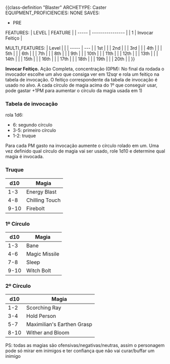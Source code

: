 {{class-definition "Blaster"
ARCHETYPE: Caster
EQUIPMENT_PROFICIENCIES: NONE
SAVES:
- PRE

FEATURES:
| LEVEL | FEATURE          |
| ----- | ---------------- |
| 1     | Invocar Feitiço | 


MULTI_FEATURES:
| Level |     | 
| ----- | --- |
| 1st   |     |
| 2nd   |     |
| 3rd   |     |
| 4th   |     |
| 5th   |     |
| 6th   |     |
| 7th   |     |
| 8th   |     |
| 9th   |     |
| 10th  |     |
| 11th  |     |
| 12th  |     |
| 13th  |     |
| 14th  |     |
| 15th  |     |
| 16th  |     |
| 17th  |     |
| 18th  |     |
| 19th  |     |
| 20th  |     |
}}

<!-- talvez mudar pra chaneler?? -->

**Invocar Feitiço.** Ação Completa, concentração (0PM): No final da rodada o invocador escolhe um alvo que consiga ver em 12sqr e rola um feitiço na tabela de invocação. O feitiço correspondente da tabela de invocação é usado no alvo. A cada círculo de magia acima do 1º que conseguir usar, pode gastar +1PM para aumentar o círculo da magia usada em 1)

### Tabela de invocação
rola 1d6:
- 6: segundo círculo
- 3-5: primeiro círculo
- 1-2: truque

Para cada PM gasto na invocação aumente o círculo rolado em um. Uma vez definido qual círculo de magia vai ser usado, role 1d10 e determine qual magia é invocada.

### Truque
| d10  | Magia          |
| ---- | -------------- |
| 1-3  | Energy Blast   |
| 4-8  | Chilling Touch |
| 9-10 | Firebolt       | 

### 1º Círculo
| d10  | Magia         |
| ---- | ------------- |
| 1-3  | Bane          |
| 4-6  | Magic Missile |
| 7-8  | Sleep         |
| 9-10 | Witch Bolt    |

### 2º Círculo
| d10  | Magia                      |
| ---- | -------------------------- |
| 1-2  | Scorching Ray              |
| 3-4  | Hold Person                |
| 5-7  | Maximilian's Earthen Grasp |
| 8-10 | Wither and Bloom           |

PS: todas as magias são ofensivas/negativas/neutras, assim o personagem pode só mirar em inimigos e ter confiança que não vai curar/buffar um inimigo

